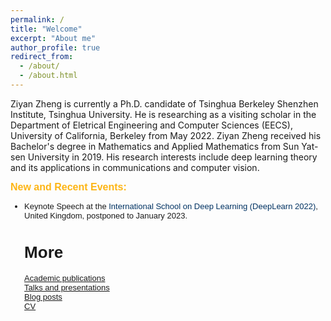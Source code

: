 ```yaml
---
permalink: /
title: "Welcome"
excerpt: "About me"
author_profile: true
redirect_from: 
  - /about/
  - /about.html
---
```


Ziyan Zheng is currently a Ph.D. candidate of Tsinghua Berkeley Shenzhen Institute, Tsinghua University. He is researching as a visiting scholar in the Department of Eletrical Engineering and Computer Sciences (EECS), University of California, Berkeley from May 2022. Ziyan Zheng received his Bachelor's degree in Mathematics and Applied Mathematics from Sun Yat-sen University in 2019. His research interests include deep learning theory and its applications in communications and computer vision.

<font face="Arial,Helvetica">  <font size=-1> <FONT size=+0
color="#FDB515">  <b>New and Recent Events:</b>  </FONT> 
<ul>
<li>  Keynote Speech at the <a STYLE="text-decoration:none"
href="https://irdta.eu/deeplearn2022w"><FONT color="#003262"
onMouseOver="this.style.color =  '#FDB515'"
onMouseOut="this.style.color = '#003262'"> International School on
Deep Learning (DeepLearn 2022)</FONT></a>, United Kingdom, postponed
to January 2023.<br>


# More
[Academic publications](https://ziyanzheng.github.io/publications/) <br>
[Talks and presentations](https://ziyanzheng.github.io/talks/) <br>
[Blog posts](https://ziyanzheng.github.io/year-archive/) <br>
[CV](https://ziyanzheng.github.io/cv/)
